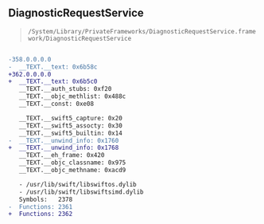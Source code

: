 ## DiagnosticRequestService

> `/System/Library/PrivateFrameworks/DiagnosticRequestService.framework/DiagnosticRequestService`

```diff

-358.0.0.0.0
-  __TEXT.__text: 0x6b58c
+362.0.0.0.0
+  __TEXT.__text: 0x6b5c0
   __TEXT.__auth_stubs: 0xf20
   __TEXT.__objc_methlist: 0x488c
   __TEXT.__const: 0xe08

   __TEXT.__swift5_capture: 0x20
   __TEXT.__swift5_assocty: 0x30
   __TEXT.__swift5_builtin: 0x14
-  __TEXT.__unwind_info: 0x1760
+  __TEXT.__unwind_info: 0x1768
   __TEXT.__eh_frame: 0x420
   __TEXT.__objc_classname: 0x975
   __TEXT.__objc_methname: 0xacd9

   - /usr/lib/swift/libswiftos.dylib
   - /usr/lib/swift/libswiftsimd.dylib
   Symbols:   2378
-  Functions: 2361
+  Functions: 2362
 

```
